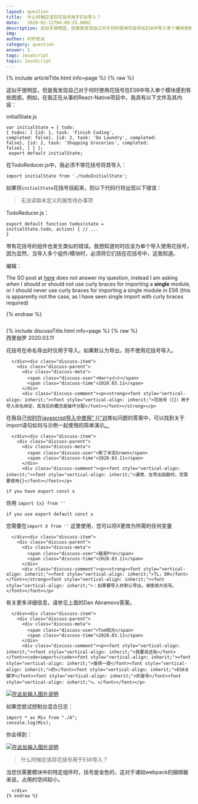 ```yaml
---
layout: question
title:  什么时候应该将花括号用于ES6导入？
date:   2020-03-11T04:09:25.000Z
description: 这似乎很明显，但是我发现自己对于何时使用花括号在ES6中导入单个模块感到有些困惑。例如，在我正在从事的React-Native项目中，我具有以下文件及其内...
img: 
author: 村村老丝
category: question
answer: 5
tags: JavaScript
topic: JavaScript
---
```

<div class="article-root">
  <div class="article">
    {% include articleTitle.html info=page %}
    {% raw %}
    <div class="article-content"><p><font style="vertical-align: inherit;"><font style="vertical-align: inherit;">这似乎很明显，但是我发现自己对于何时使用花括号在ES6中导入单个模块感到有些困惑。</font><font style="vertical-align: inherit;">例如，在我正在从事的React-Native项目中，我具有以下文件及其内容：</font></font></p><font style="vertical-align: inherit;"><font style="vertical-align: inherit;">

initialState.js

</font></font><pre><code>var initialState = {<font></font>
    todo: {<font></font>
        todos: [<font></font>
            {id: 1, task: 'Finish Coding', completed: false},<font></font>
            {id: 2, task: 'Do Laundry', completed: false},<font></font>
            {id: 2, task: 'Shopping Groceries', completed: false},<font></font>
        ]<font></font>
    }<font></font>
};<font></font>
<font></font>
export default initialState;<font></font>
</code></pre>

<p><font style="vertical-align: inherit;"><font style="vertical-align: inherit;">在TodoReducer.js中，我必须不带花括号将其导入：</font></font></p>

<pre><code>import initialState from './todoInitialState';
</code></pre>

<p><font style="vertical-align: inherit;"><font style="vertical-align: inherit;">如果将</font></font><code>initialState</code><font style="vertical-align: inherit;"><font style="vertical-align: inherit;">花括号括起来，则以下代码行将出现以下错误：</font></font></p>

<blockquote>
  <p><font style="vertical-align: inherit;"><font style="vertical-align: inherit;">无法读取未定义的属性待办事项</font></font></p>
</blockquote><font style="vertical-align: inherit;"><font style="vertical-align: inherit;">

TodoReducer.js：

</font></font><pre><code>export default function todos(state = initialState.todo, action) {<font></font>
// ...<font></font>
}<font></font>
</code></pre>

<p><font style="vertical-align: inherit;"><font style="vertical-align: inherit;">带有花括号的组件也发生类似的错误。</font><font style="vertical-align: inherit;">我想知道何时应该为单个导入使用花括号，因为显然，当导入多个组件/模块时，必须将它们括在花括号中，这我知道。</font></font></p>

<p><font style="vertical-align: inherit;"><font style="vertical-align: inherit;">编辑：</font></font></p>

<p>The SO post at <a href="https://stackoverflow.com/questions/31096597/using-brackets-with-javascript-import-syntax">here</a> does not answer my question, instead I am asking <em>when</em> I should or should not use curly braces for importing a <strong>single</strong> module, or I should never use curly braces for importing a single module in ES6 (this is apparently not the case, as I have seen single import with curly braces required)</p></div>
    {% endraw %}
  </div>
  <p style="height: 0;width:0;overflow: hidden;"> 第643篇《什么时候应该将花括号用于ES6导入？》来自Winter(https://github.com/aiyld/aiyld.github.io)的站点</p>
  <div class="discuss-wrapper">
    {% include discussTitle.html info=page %}
    {% raw %}
    <div class="discuss-item">
        <div class="discuss-parent">
          <div class="discuss-meta">
            <span class="discuss-user">西里伽罗</span>
            <span class="discuss-time">2020.03.11</span>
          </div>
          <div class="discuss-comment"><p><font style="vertical-align: inherit;"><font style="vertical-align: inherit;">花括号在命名导出时仅用于导入。</font><font style="vertical-align: inherit;">如果默认为导出，则不使用花括号导入。</font></font></p></div>
        </div>
        
      </div><div class="discuss-item">
        <div class="discuss-parent">
          <div class="discuss-meta">
            <span class="discuss-user">Harry小小</span>
            <span class="discuss-time">2020.03.11</span>
          </div>
          <div class="discuss-comment"><p><strong><font style="vertical-align: inherit;"><font style="vertical-align: inherit;">花括号（{}）用于导入命名绑定，其背后的概念是破坏分配</font></font></strong></p>

<p><font style="vertical-align: inherit;"><font style="vertical-align: inherit;">在我自己</font><a href="https://stackoverflow.com/questions/51701042/when-do-we-use-in-javascript-imports/51701099#51701099"><font style="vertical-align: inherit;">何时在javascript导入中使用“ {}”对</font></a><font style="vertical-align: inherit;">类似问题的答案中，可以找到关于import语句如何与示例一起使用的简单演示</font></font><a href="https://stackoverflow.com/questions/51701042/when-do-we-use-in-javascript-imports/51701099#51701099"><font style="vertical-align: inherit;"><font style="vertical-align: inherit;">。</font></font></a></p></div>
        </div>
        
      </div><div class="discuss-item">
        <div class="discuss-parent">
          <div class="discuss-meta">
            <span class="discuss-user">斯丁米亚Green</span>
            <span class="discuss-time">2020.03.11</span>
          </div>
          <div class="discuss-comment"><p><font style="vertical-align: inherit;"><font style="vertical-align: inherit;">通常，在导出函数时，您需要使用{}</font></font></p>

<pre><code>if you have export const x 
</code></pre>

<p><font style="vertical-align: inherit;"><font style="vertical-align: inherit;">你用
 </font></font><code>import {x} from ''</code></p>

<pre><code>if you use export default const x 
</code></pre>

<p><font style="vertical-align: inherit;"><font style="vertical-align: inherit;">您需要在</font></font><code>import X from ''</code><font style="vertical-align: inherit;"><font style="vertical-align: inherit;">
这里</font><font style="vertical-align: inherit;">使用</font><font style="vertical-align: inherit;">，您可以将X更改为所需的任何变量</font></font></p></div>
        </div>
        
      </div><div class="discuss-item">
        <div class="discuss-parent">
          <div class="discuss-meta">
            <span class="discuss-user">路易Pro</span>
            <span class="discuss-time">2020.03.11</span>
          </div>
          <div class="discuss-comment"><p><strong><font style="vertical-align: inherit;"><font style="vertical-align: inherit;">TL; DR</font></font></strong><font style="vertical-align: inherit;"><font style="vertical-align: inherit;">：如果要导入非默认导出，请使用大括号。</font></font></p>

<p><font style="vertical-align: inherit;"><font style="vertical-align: inherit;">有关更多详细信息，请参见上面的Dan Abramovs答案。</font></font></p></div>
        </div>
        
      </div><div class="discuss-item">
        <div class="discuss-parent">
          <div class="discuss-meta">
            <span class="discuss-user">Tom阳光</span>
            <span class="discuss-time">2020.03.11</span>
          </div>
          <div class="discuss-comment"><p><font style="vertical-align: inherit;"><font style="vertical-align: inherit;">我要说还有</font></font><code>import</code><font style="vertical-align: inherit;"><font style="vertical-align: inherit;">值得一提</font><font style="vertical-align: inherit;">的</font><font style="vertical-align: inherit;">ES6关键字</font><font style="vertical-align: inherit;">的星号</font><font style="vertical-align: inherit;">。</font></font></p>

<p><a href="https://i.stack.imgur.com/uCCXS.png" rel="noreferrer"><img src="https://i.stack.imgur.com/uCCXS.png" alt="在此处输入图片说明"></a></p>

<p><font style="vertical-align: inherit;"><font style="vertical-align: inherit;">如果您尝试控制台混合日志：</font></font></p>

<pre><code>import * as Mix from "./A";<font></font>
console.log(Mix);<font></font>
</code></pre>

<p><font style="vertical-align: inherit;"><font style="vertical-align: inherit;">你会得到：</font></font></p>

<p><a href="https://i.stack.imgur.com/sCZr6.png" rel="noreferrer"><img src="https://i.stack.imgur.com/sCZr6.png" alt="在此处输入图片说明"></a></p>

<blockquote>
  <p><font style="vertical-align: inherit;"><font style="vertical-align: inherit;">什么时候应该将花括号用于ES6导入？</font></font></p>
</blockquote>

<p><font style="vertical-align: inherit;"><font style="vertical-align: inherit;">当您仅需要模块中的特定组件时，括号是金色的，这对于诸如webpack的捆绑器来说，占用的空间较小。</font></font></p></div>
        </div>
        
      </div>
    {% endraw %}
  </div>
<div>
